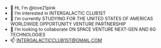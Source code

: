 - 👋 Hi, I’m @love21pink
- 👀 I’m interested in INTERGALACTIC CLUB1ST
- 🌱 I’m currently STUDYING FOR THE UNITED STATES OF AMERICAS WORLDWIDE OPPORTUNITY VENTURE PARTNERSHIP 
- 💞️ I’m looking to collaborate ON SPACE VENTURE NEXT-GEN AND 6G TECHNOLOGIES 
- 📫 INTERGALACTICCLUB1ST@GMAIL.COM

<!---
love21pink/love21pink is a ✨ special ✨ repository because its `README.md` (this file) appears on your GitHub profile.
You can click the Preview link to take a look at your changes.
--->
